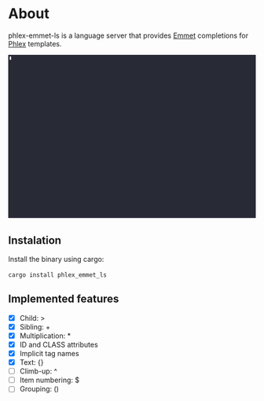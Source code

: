 # About

phlex-emmet-ls is a language server that provides [Emmet](https://emmet.io/) completions for [Phlex](https://www.phlex.fun/) templates.

![demo](https://github.com/lrangell/phlex-emmet.vscode/blob/master/demo.gif?raw=true)

## Instalation

Install the binary using cargo:

`cargo install phlex_emmet_ls`

## Implemented features

- [x] Child: >
- [x] Sibling: +
- [x] Multiplication: \*
- [x] ID and CLASS attributes
- [x] Implicit tag names
- [x] Text: {}
- [ ] Climb-up: ^
- [ ] Item numbering: $
- [ ] Grouping: ()
